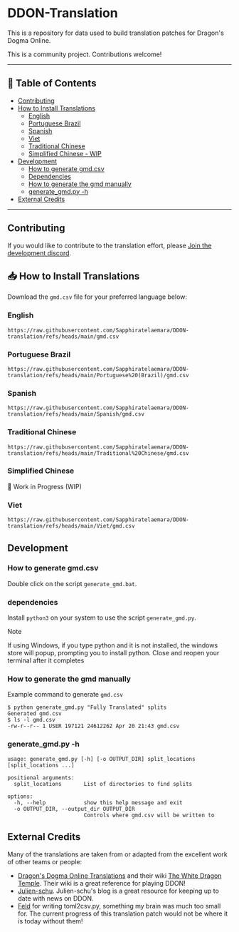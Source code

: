 # DDON-Translation 
This is a repository for data used to build translation patches for Dragon's Dogma Online.

This is a community project. Contributions welcome!

---

## 📑 Table of Contents
- [Contributing](#contributing)
- [How to Install Translations](#how-to-install-translations)
  - [English](#english)
  - [Portuguese Brazil](#portuguese_brazil)
  - [Spanish](#spanish)
  - [Viet](#viet)
  - [Traditional Chinese](#traditional-chinese)
  - [Simplified Chinese - WIP](#simplified-chinese)
- [Development](#development)
  - [How to generate gmd.csv](#how-to-generate-gmdcsv)
  - [Dependencies](#dependencies)
  - [How to generate the gmd manually](#how-to-generate-the-gmd-manually)
  - [generate_gmd.py -h](#generategmdpy--h)
- [External Credits](#external-credits)

---

## Contributing
If you would like to contribute to the translation effort, please [Join the development discord](https://discord.gg/Rvut5D8zGP).

## 📥 How to Install Translations

Download the `gmd.csv` file for your preferred language below:

### English
```plaintext
https://raw.githubusercontent.com/Sapphiratelaemara/DDON-translation/refs/heads/main/gmd.csv
```

### Portuguese Brazil
```plaintext
https://raw.githubusercontent.com/Sapphiratelaemara/DDON-translation/refs/heads/main/Portuguese%20(Brazil)/gmd.csv
```

### Spanish
```plaintext
https://raw.githubusercontent.com/Sapphiratelaemara/DDON-translation/refs/heads/main/Spanish/gmd.csv
```

### Traditional Chinese
```plaintext
https://raw.githubusercontent.com/Sapphiratelaemara/DDON-translation/refs/heads/main/Traditional%20Chinese/gmd.csv
```

### Simplified Chinese
🚧 Work in Progress (WIP)

### Viet
```plaintext
https://raw.githubusercontent.com/Sapphiratelaemara/DDON-translation/refs/heads/main/Viet/gmd.csv
```
## Development
### How to generate gmd.csv

Double click on the script `generate_gmd.bat`.

### dependencies

Install `python3` on your system to use the script `generate_gmd.py`.
> [!NOTE]
> If using Windows, if you type python and it is not installed, the windows store will popup, prompting you to install python.
> Close and reopen your terminal after it completes

### How to generate the gmd manually

Example command to generate `gmd.csv`
```plaintext
$ python generate_gmd.py "Fully Translated" splits
Generated gmd.csv
$ ls -l gmd.csv
-rw-r--r-- 1 USER 197121 24612262 Apr 20 21:43 gmd.csv
```

### generate_gmd.py -h
```plaintext
usage: generate_gmd.py [-h] [-o OUTPUT_DIR] split_locations [split_locations ...]

positional arguments:
  split_locations       List of directories to find splits

options:
  -h, --help            show this help message and exit
  -o OUTPUT_DIR, --output_dir OUTPUT_DIR
                        Controls where gmd.csv will be written to
```

## External Credits

Many of the translations are taken from or adapted from the excellent work of other teams or people:
* [Dragon's Dogma Online Translations](http://ddonline.tumblr.com/) and their wiki [The White Dragon Temple](http://ddon.wikidot.com/). Their wiki is a great reference for playing DDON!
* [Julien-schu](http://julien-schu.tumblr.com/). Julien-schu's blog is a great resource for keeping up to date with news on DDON.
* [Feld](https://github.com/Feldherren) for writing toml2csv.py, something my brain was much too small for.
The current progress of this translation patch would not be where it is today without them!